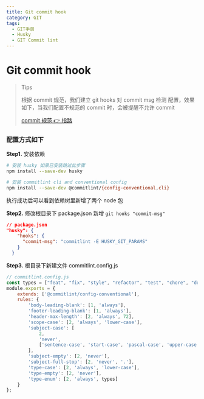 ```yaml
---
title: Git commit hook
category: GIT
tags:
  - GIT手册
  - Husky
  - GIT Commit lint
---
```


# Git commit hook

> Tips
>
> 根据 commit 规范，我们建立 git hooks 对 commit msg 检测 配置，效果如下，当我们配置不规范的 commit 时，会被提醒不允许 commit
>
> [commit 规范 👉 指路](./3.commit规范.md)

### 配置方式如下

**Step1.** 安装依赖

```Bash
# 安装 husky 如果已安装跳过此步骤
npm install --save-dev husky

# 安装 commitlint cli and conventional config
npm install --save-dev @commitlint/{config-conventional,cli}
```

执行成功后可以看到依赖树里新增了两个 node 包

**Step2.** 修改根目录下 package.json 新增 `git hooks "commit-msg"`

```json
// package.json
"husky": {
    "hooks": {
      "commit-msg": "commitlint -E HUSKY_GIT_PARAMS"
    }
  }
```

**Step3.** 根目录下新建文件 commitlint.config.js

```Javascript
// commitlint.config.js
const types = ["feat", "fix", "style", "refactor", "test", "chore", "docs", "build", "revert"];
module.exports = {
    extends: ['@commitlint/config-conventional'],
    rules: {
        'body-leading-blank': [1, 'always'],
        'footer-leading-blank': [1, 'always'],
        'header-max-length': [2, 'always', 72],
        'scope-case': [2, 'always', 'lower-case'],
        'subject-case': [
            2,
            'never',
            ['sentence-case', 'start-case', 'pascal-case', 'upper-case'],
        ],
        'subject-empty': [2, 'never'],
        'subject-full-stop': [2, 'never', '.'],
        'type-case': [2, 'always', 'lower-case'],
        'type-empty': [2, 'never'],
        'type-enum': [2, 'always', types]
    }
};
```
